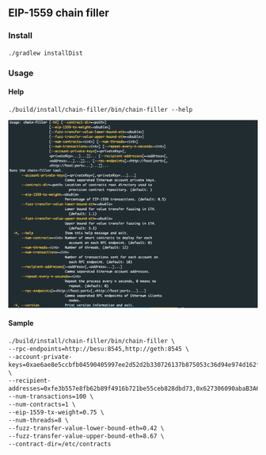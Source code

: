 ## EIP-1559 chain filler

### Install
```shell script
./gradlew installDist
```
### Usage

#### Help
```shell script
./build/install/chain-filler/bin/chain-filler --help
```
![Help](help-screenshot.png)
#### Sample

```shell script
./build/install/chain-filler/bin/chain-filler \
--rpc-endpoints=http://besu:8545,http://geth:8545 \
--account-private-keys=0xae6ae8e5ccbfb04590405997ee2d52d2b330726137b875053c36d94e974d162f \
--recipient-addresses=0xfe3b557e8fb62b89f4916b721be55ceb828dbd73,0x627306090abaB3A6e1400e9345bC60c78a8BEf57
--num-transactions=100 \
--num-contracts=1 \
--eip-1559-tx-weight=0.75 \
--num-threads=8 \
--fuzz-transfer-value-lower-bound-eth=0.42 \
--fuzz-transfer-value-upper-bound-eth=8.67 \
--contract-dir=/etc/contracts
```


